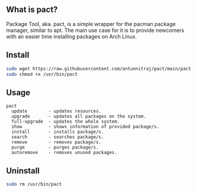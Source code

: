 ## What is pact?
Package Tool, aka. pact, is a simple wrapper for the pacman package manager, similar to apt. The main use case for it is to provide newcomers with an easier time installing packages on Arch Linux.

## Install
```sh
sudo wget https://raw.githubusercontent.com/antunnitraj/pact/main/pact -O /usr/bin/pact
sudo chmod +x /usr/bin/pact
```

## Usage
```
pact
  update        - updates resources.
  upgrade       - updates all packages on the system.
  full-upgrade  - updates the whole system.
  show          - shows information of provided package/s.
  install       - installs package/s.
  search        - searches package/s.
  remove        - removes package/s.
  purge         - purges package/s.
  autoremove    - removes unused packages.
```

## Uninstall
```sh
sudo rm /usr/bin/pact
```
